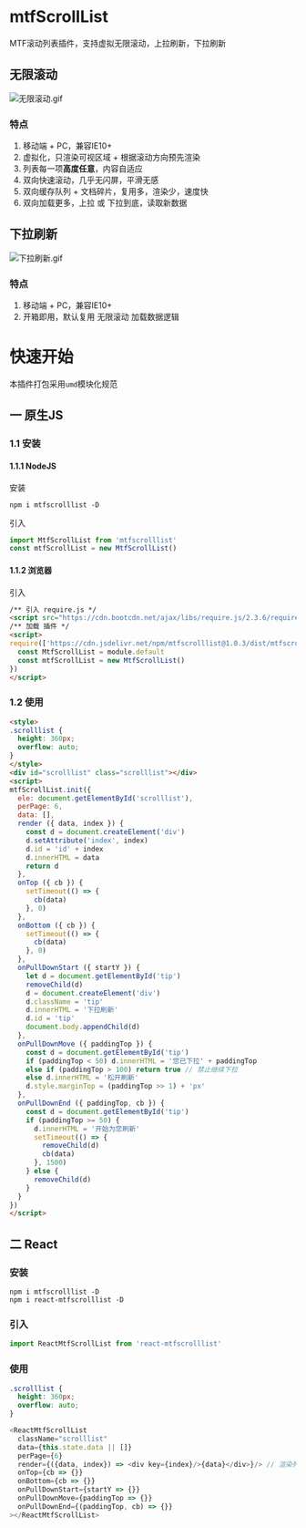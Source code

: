 # mtfScrollList
MTF滚动列表插件，支持虚拟无限滚动，上拉刷新，下拉刷新
## 无限滚动
![无限滚动.gif](https://i.loli.net/2021/01/24/ju5CpZwvtUVkHR1.gif)
### 特点
1. 移动端 + PC，兼容IE10+
2. 虚拟化，只渲染可视区域 + 根据滚动方向预先渲染
3. 列表每一项**高度任意**，内容自适应
4. 双向快速滚动，几乎无闪屏，平滑无感
5. 双向缓存队列 + 文档碎片，复用多，渲染少，速度快
6. 双向加载更多，上拉 或 下拉到底，读取新数据
## 下拉刷新
![下拉刷新.gif](https://i.loli.net/2021/01/24/pfYku1XM25IUcDG.gif)
### 特点
1. 移动端 + PC，兼容IE10+
2. 开箱即用，默认复用 无限滚动 加载数据逻辑

# 快速开始
本插件打包采用`umd`模块化规范
## 一 原生JS
### 1.1 安装
#### 1.1.1 NodeJS
安装
```shell
npm i mtfscrolllist -D
```
引入
```javascript
import MtfScrollList from 'mtfscrolllist'
const mtfScrollList = new MtfScrollList()
```
#### 1.1.2 浏览器
引入
```html
/** 引入 require.js */
<script src="https://cdn.bootcdn.net/ajax/libs/require.js/2.3.6/require.min.js"></script>
/** 加载 插件 */
<script>
require(['https://cdn.jsdelivr.net/npm/mtfscrolllist@1.0.3/dist/mtfscrolllist.min.js'], function (module) {
  const MtfScrollList = module.default
  const mtfScrollList = new MtfScrollList()
})
</script>
```
### 1.2 使用
```html
<style>
.scrolllist {
  height: 360px;
  overflow: auto;
}
</style>
<div id="scrolllist" class="scrolllist"></div>
<script>
mtfScrollList.init({
  ele: document.getElementById('scrolllist'),
  perPage: 6,
  data: [],
  render ({ data, index }) {
    const d = document.createElement('div')
    d.setAttribute('index', index)
    d.id = 'id' + index
    d.innerHTML = data
    return d
  },
  onTop ({ cb }) {
    setTimeout(() => {
      cb(data)
    }, 0)
  },
  onBottom ({ cb }) {
    setTimeout(() => {
      cb(data)
    }, 0)
  },
  onPullDownStart ({ startY }) {
    let d = document.getElementById('tip')
    removeChild(d)
    d = document.createElement('div')
    d.className = 'tip'
    d.innerHTML = '下拉刷新'
    d.id = 'tip'
    document.body.appendChild(d)
  },
  onPullDownMove ({ paddingTop }) {
    const d = document.getElementById('tip')
    if (paddingTop < 50) d.innerHTML = '您已下拉' + paddingTop
    else if (paddingTop > 100) return true // 禁止继续下拉
    else d.innerHTML = '松开刷新'
    d.style.marginTop = (paddingTop >> 1) + 'px'
  },
  onPullDownEnd ({ paddingTop, cb }) {
    const d = document.getElementById('tip')
    if (paddingTop >= 50) {
      d.innerHTML = '开始为您刷新'
      setTimeout(() => {
        removeChild(d)
        cb(data)
      }, 1500)
    } else {
      removeChild(d)
    }
  }
})
</script>
```
## 二 React
### 安装
```shell
npm i mtfscrolllist -D
npm i react-mtfscrolllist -D
```
### 引入
```javascript
import ReactMtfScrollList from 'react-mtfscrolllist'
```
### 使用
```css
.scrolllist {
  height: 360px;
  overflow: auto;
}
```
```javascript
<ReactMtfScrollList 
  className="scrolllist"
  data={this.state.data || []}
  perPage={6}
  render={({data, index}) => <div key={index}/>{data}</div>}/> // 渲染列表每一项，支持传入React组件
  onTop={cb => {}}
  onBottom={cb => {}} 
  onPullDownStart={startY => {}} 
  onPullDownMove={paddingTop => {}} 
  onPullDownEnd={(paddingTop, cb) => {}}
></ReactMtfScrollList>
```